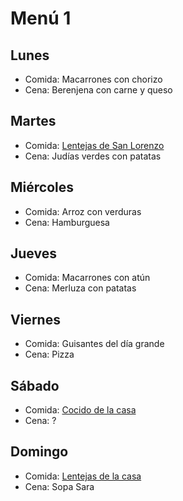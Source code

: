# Menú 1

## Lunes
- Comida: Macarrones con chorizo
- Cena: Berenjena con carne y queso

## Martes
- Comida: [Lentejas de San Lorenzo](lentejas1.md)
- Cena: Judías verdes con patatas

## Miércoles
- Comida: Arroz con verduras
- Cena: Hamburguesa

## Jueves
- Comida: Macarrones con atún
- Cena: Merluza con patatas

## Viernes
- Comida: Guisantes del día grande
- Cena: Pizza

## Sábado
- Comida: [Cocido de la casa](cocido1.md)
- Cena: ?

## Domingo
- Comida: [Lentejas de la casa](lentejas1.md)
- Cena: Sopa Sara

